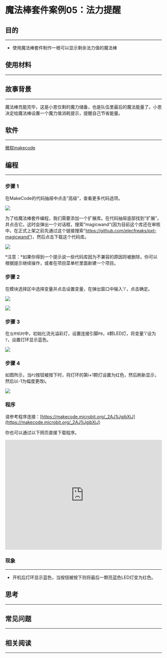 # 魔法棒套件案例05：法力提醒

## 目的
---

- 使用魔法棒套件制作一根可以显示剩余法力值的魔法棒

## 使用材料
---



## 故事背景
---
魔法棒充能完毕，这是小恩仅剩的魔力储备，也是队伍里最后的魔法能量了。小恩决定给魔法棒设置一个魔力值消耗提示，提醒自己节省能量。

## 软件
---

[微软makecode](https://makecode.microbit.org/#)

## 编程
---

### 步骤 1
在MakeCode的代码抽屉中点击“高级”，查看更多代码选项。

![](./images/magicwand_case_01_02.png)

为了给魔法棒套件编程，我们需要添加一个扩展库。在代码抽屉底部找到“扩展”，并点击它。这时会弹出一个对话框，搜索”magicwand“(因为目前这个库还在审核中，在正式上架之前先通过这个链接搜索"https://github.com/elecfreaks/pxt-magicwand“)，然后点击下载这个代码库。

![](./images/magicwand_case_01_03.png)

*注意：*如果你得到一个提示说一些代码库因为不兼容的原因将被删除，你可以根据提示继续操作，或者在项目菜单栏里面新建一个项目。
### 步骤 2
在模块选择区中选择变量并点击设置变量，在弹出窗口中输入'i'，点击确定。



![](./images/magicwand_case_03_04.png)


![](./images/magicwand_case_03_05.png)


### 步骤 3
在`当开机时`中，初始化流光溢彩灯，设置连接引脚`P8`，`8`颗LED灯，将变量'i'设为`7`，设置灯环显示蓝色。

![](./images/magicwand_case_05_07.png)


### 步骤 4

如图所示，当`P2`按钮被按下时，将灯环的第i+1颗灯设置为红色，然后刷新显示，然后以-1为幅度更改i。

![](./images/magicwand_case_05_08.png)

### 程序

请参考程序连接：[https://makecode.microbit.org/_2AJ1jJgjbXjJ](https://makecode.microbit.org/_2AJ1jJgjbXjJ)

你也可以通过以下网页直接下载程序。

<div style="position:relative;height:0;padding-bottom:70%;overflow:hidden;"><iframe style="position:absolute;top:0;left:0;width:100%;height:100%;" src="https://makecode.microbit.org/#pub:_2AJ1jJgjbXjJ]" frameborder="0" sandbox="allow-popups allow-forms allow-scripts allow-same-origin"></iframe></div>  

### 现象
---
- 开机后灯环显示蓝色，当按钮被按下则将最后一颗亮蓝色LED灯变为红色。




## 思考
---

## 常见问题
---
## 相关阅读  
---
